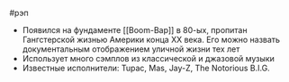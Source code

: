 #рэп 
- Появился на фундаменте [[Boom-Bap]] в 80-ых, пропитан Гангстерской жизнью Америки конца XX века. Его можно назвать документальным отображением уличной жизни тех лет
- Использует много сэмплов из классической и джазовой музыки
- Известные исполнители: Tupac, Mas, Jay-Z, The Notorious B.I.G.